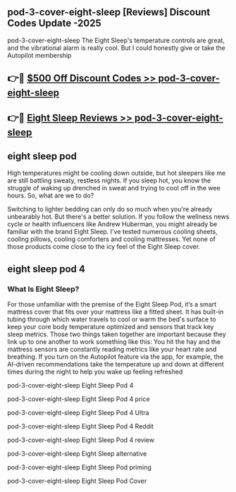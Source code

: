 ## pod-3-cover-eight-sleep [Reviews​] Discount Codes Update -2025

pod-3-cover-eight-sleep The Eight Sleep's temperature controls are great, and the vibrational alarm is really cool. But I could honestly give or take the Autopilot membership

## 👉🔴 [$500 Off Discount Codes >> pod-3-cover-eight-sleep](http://download.freeplayer.one?title=pod-3-cover-eight-sleep&ref=18-ES)

## 👉🔴 [Eight Sleep Reviews >> pod-3-cover-eight-sleep](http://download.freeplayer.one?title=pod-3-cover-eight-sleep&ref=18-ES)

## eight sleep pod

High temperatures might be cooling down outside, but hot sleepers like me are still battling sweaty, restless nights. If you sleep hot, you know the struggle of waking up drenched in sweat and trying to cool off in the wee hours. So, what are we to do?

Switching to lighter bedding can only do so much when you're already unbearably hot. But there's a better solution. If you follow the wellness news cycle or health influencers like Andrew Huberman, you might already be familiar with the brand Eight Sleep. I've tested numerous cooling sheets, cooling pillows, cooling comforters and cooling mattresses. Yet none of those products come close to the icy feel of the Eight Sleep cover.

## eight sleep pod 4

### What Is Eight Sleep?

For those unfamiliar with the premise of the Eight Sleep Pod, it’s a smart mattress cover that fits over your mattress like a fitted sheet. It has built-in tubing through which water travels to cool or warm the bed's surface to keep your core body temperature optimized and sensors that track key sleep metrics. Those two things taken together are important because they link up to one another to work something like this: You hit the hay and the mattress sensors are constantly reading metrics like your heart rate and breathing. If you turn on the Autopilot feature via the app, for example, the AI-driven recommendations take the temperature up and down at different times during the night to help you wake up feeling refreshed

pod-3-cover-eight-sleep Eight Sleep Pod 4

pod-3-cover-eight-sleep Eight Sleep Pod 4 price

pod-3-cover-eight-sleep Eight Sleep Pod 4 Ultra

pod-3-cover-eight-sleep Eight Sleep Pod 4 Reddit

pod-3-cover-eight-sleep Eight Sleep Pod 4 review

pod-3-cover-eight-sleep Eight Sleep alternative

pod-3-cover-eight-sleep Eight Sleep Pod priming

pod-3-cover-eight-sleep Eight Sleep Pod Cover